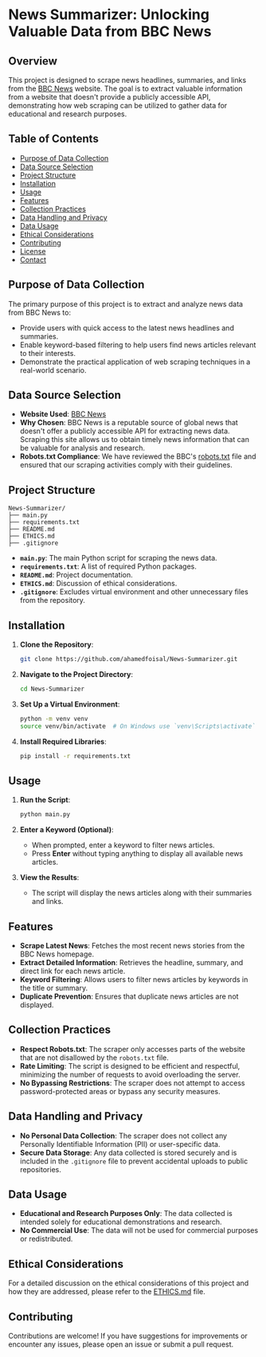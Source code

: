 # News Summarizer: Unlocking Valuable Data from BBC News

## Overview

This project is designed to scrape news headlines, summaries, and links from the [BBC News](https://www.bbc.com/news) website. The goal is to extract valuable information from a website that doesn't provide a publicly accessible API, demonstrating how web scraping can be utilized to gather data for educational and research purposes.

## Table of Contents

- [Purpose of Data Collection](#purpose-of-data-collection)
- [Data Source Selection](#data-source-selection)
- [Project Structure](#project-structure)
- [Installation](#installation)
- [Usage](#usage)
- [Features](#features)
- [Collection Practices](#collection-practices)
- [Data Handling and Privacy](#data-handling-and-privacy)
- [Data Usage](#data-usage)
- [Ethical Considerations](#ethical-considerations)
- [Contributing](#contributing)
- [License](#license)
- [Contact](#contact)

## Purpose of Data Collection

The primary purpose of this project is to extract and analyze news data from BBC News to:

- Provide users with quick access to the latest news headlines and summaries.
- Enable keyword-based filtering to help users find news articles relevant to their interests.
- Demonstrate the practical application of web scraping techniques in a real-world scenario.

## Data Source Selection

- **Website Used**: [BBC News](https://www.bbc.com/news)
- **Why Chosen**: BBC News is a reputable source of global news that doesn't offer a publicly accessible API for extracting news data. Scraping this site allows us to obtain timely news information that can be valuable for analysis and research.
- **Robots.txt Compliance**: We have reviewed the BBC's [robots.txt](https://www.bbc.com/robots.txt) file and ensured that our scraping activities comply with their guidelines.

## Project Structure

```
News-Summarizer/
├── main.py
├── requirements.txt
├── README.md
├── ETHICS.md
├── .gitignore
```

- **`main.py`**: The main Python script for scraping the news data.
- **`requirements.txt`**: A list of required Python packages.
- **`README.md`**: Project documentation.
- **`ETHICS.md`**: Discussion of ethical considerations.
- **`.gitignore`**: Excludes virtual environment and other unnecessary files from the repository.

## Installation

1. **Clone the Repository**:

   ```bash
   git clone https://github.com/ahamedfoisal/News-Summarizer.git
   ```

2. **Navigate to the Project Directory**:

   ```bash
   cd News-Summarizer
   ```

3. **Set Up a Virtual Environment**:

   ```bash
   python -m venv venv
   source venv/bin/activate  # On Windows use `venv\Scripts\activate`
   ```

4. **Install Required Libraries**:

   ```bash
   pip install -r requirements.txt
   ```

## Usage

1. **Run the Script**:

   ```bash
   python main.py
   ```

2. **Enter a Keyword (Optional)**:

   - When prompted, enter a keyword to filter news articles.
   - Press **Enter** without typing anything to display all available news articles.

3. **View the Results**:

   - The script will display the news articles along with their summaries and links.

## Features

- **Scrape Latest News**: Fetches the most recent news stories from the BBC News homepage.
- **Extract Detailed Information**: Retrieves the headline, summary, and direct link for each news article.
- **Keyword Filtering**: Allows users to filter news articles by keywords in the title or summary.
- **Duplicate Prevention**: Ensures that duplicate news articles are not displayed.

## Collection Practices

- **Respect Robots.txt**: The scraper only accesses parts of the website that are not disallowed by the `robots.txt` file.
- **Rate Limiting**: The script is designed to be efficient and respectful, minimizing the number of requests to avoid overloading the server.
- **No Bypassing Restrictions**: The scraper does not attempt to access password-protected areas or bypass any security measures.

## Data Handling and Privacy

- **No Personal Data Collection**: The scraper does not collect any Personally Identifiable Information (PII) or user-specific data.
- **Secure Data Storage**: Any data collected is stored securely and is included in the `.gitignore` file to prevent accidental uploads to public repositories.

## Data Usage

- **Educational and Research Purposes Only**: The data collected is intended solely for educational demonstrations and research.
- **No Commercial Use**: The data will not be used for commercial purposes or redistributed.

## Ethical Considerations

For a detailed discussion on the ethical considerations of this project and how they are addressed, please refer to the [ETHICS.md](ETHICS.md) file.

## Contributing

Contributions are welcome! If you have suggestions for improvements or encounter any issues, please open an issue or submit a pull request.
